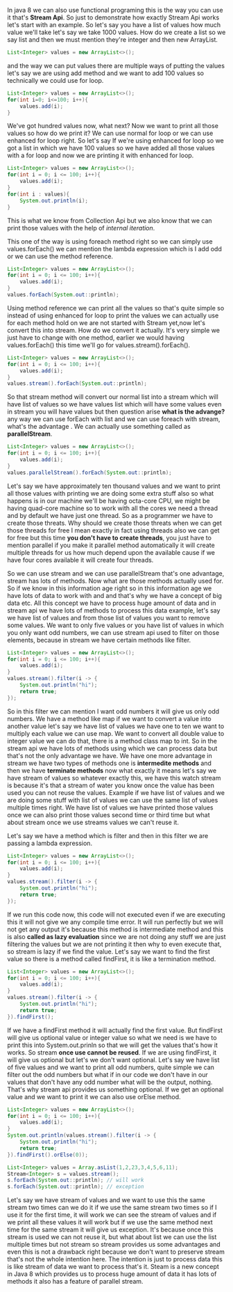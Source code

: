 In java 8 we can also use functional programing  this is the way you can use it that's **Stream Api**. So just to demonstrate how exactly Stream Api works let's start with an example. So let's say you have a list of values how much value we'll take let's say we take 1000 values. How do we create a list so  we say list and then we must mention they're integer and then new ArrayList.

```java
List<Integer> values = new ArrayList<>();
```

and the way we can put values there are multiple ways of putting the values let's say we are using add method and we want to add 100 values so technically we could use for loop.

```java
List<Integer> values = new ArrayList<>();
for(int i=0; i<=100; i++){
    values.add(i);
}
```

We've got hundred values now, what next? Now we want to print all those values so how do we print it? We can use normal for loop or we can use enhanced for loop right. So let's say If we're using enhanced for loop so we got a list in which we have 100 values so we have added all those values with a for loop and now we are printing it with enhanced for loop. 

```java
List<Integer> values = new ArrayList<>();
for(int i = 0; i <= 100; i++){
    values.add(i);
}
for(int i : values){
    System.out.println(i);
}
```

This is what we know from Collection Api but we also know that we can print those values with the help of *internal iteration*. 

This one of the way is using foreach method right so we can simply use values.forEach() we can mention the lambda expression which is I add odd or we can use the method reference.

```java
List<Integer> values = new ArrayList<>();
for(int i = 0; i <= 100; i++){
    values.add(i);
}
values.forEach(System.out::println);
```

Using method reference we can print all the values so that's quite simple so instead of using enhanced for loop to print the values we can actually use for each method hold on we are not started with Stream yet,now let's convert this into stream. How do we convert it actually. It's very simple we just have to change with one method, earlier we would having values.forEach() this time we'll go for values.stream().forEach().

```java
List<Integer> values = new ArrayList<>();
for(int i = 0; i <= 100; i++){
    values.add(i);
}
values.stream().forEach(System.out::println);
```

So that stream method will convert our normal list into a stream which will have list of values so we have values list which will have some values even in stream you will have values but then question arise **what is the advange?** any way we can use forEach with list and we can use foreach with stream, what's the advantage . We can actually use something called as **parallelStream**. 

```java
List<Integer> values = new ArrayList<>();
for(int i = 0; i <= 100; i++){
    values.add(i);
}
values.parallelStream().forEach(System.out::println);
```

Let's say we have approximately ten thousand values and we want to print all those values with printing we are doing some extra stuff also so what happens is in our machine we'll be having octa-core CPU, we might be having quad-core machine so to work with all the cores we need a thread  and by default we have just one thread. So as a programmer we have to create those threats. Why should we create those threats when we can get those threads for free I mean exactly in fact using threads also we can get for free but this time **you don't have to create threads**, you just have to mention parallel if you make it parallel method automatically it will create multiple threads for us how much depend upon the available cause if we have four cores available it will create four threads.  

So we can use stream and we can use parallelStream that's  one advantage, stream has lots of methods. Now what are those methods actually used for. So if we know in this information age right so in this information age we have lots of data to work with and and that's why we have a concept of big data etc. All this concept we have to process huge amount of data and in stream api we have lots of methods to process this data example, let's say we have list of  values and from those list of values you want to remove some values. We want to only five values or you have list of values in which you only want odd numbers, we can use stream api used to filter on those elements, because in stream we have certain methods like filter.

```java
List<Integer> values = new ArrayList<>();
for(int i = 0; i <= 100; i++){
    values.add(i);
}
values.stream().filter(i -> {
    System.out.println("hi");
	return true;
});
```

 So in this filter we can mention I want odd numbers it will give us only odd numbers. We have a method like map if we want to convert a value into another value let's say we have  list of values we have one to ten  we want to multiply each value we can use map. We want to convert all double value to integer value we can do that, there is  a method class map to int. So in the stream api we have lots of methods using which we can process data but that's not the only advantage we have. We have one more advantage in stream we have two types of methods one is **intermedite methods** and then we have **terminate methods** now what exactly it means let's say we have stream of values so whatever exactly this, we have this watch stream is because it's that a stream of water you know once the value has been used you can not reuse the values. Example if we have list of values and we are doing some stuff with list of values we can use the same list of values multiple times right. We have list of values we have printed those values once we can also print those values second time or third time but what about  stream once we use streams values we can't reuse it.

Let's say we have a method which is filter and then in this filter we are passing a lambda expression.



```java
List<Integer> values = new ArrayList<>();
for(int i = 0; i <= 100; i++){
    values.add(i);
}
values.stream().filter(i -> {
    System.out.println("hi");
	return true;
});
```

If we run this code now, this code will not executed even if we are executing this it will not give we any compile time error. It will run perfectly but we will not get any output it's because this method is intermediate method and this is also **called as lazy evaluation** since we are not doing any stuff we are just filtering the values but we are not printing it then why to even execute that, so stream is lazy if we find the value. Let's say we want to find the first value so there is a method called findFirst, it is like a termination method.

```java
List<Integer> values = new ArrayList<>();
for(int i = 0; i <= 100; i++){
    values.add(i);
}
values.stream().filter(i -> {
    System.out.println("hi");
	return true;
}).findFirst();
```

If we have a findFirst method it will actually find the first value. But findFirst will give us optional value or integer value so what we need is we have to print this into System.out.prinln so that we will get the values that's how it  works. So stream **once use cannot be reused**. If we are using findFirst, it will give us optional but let's we don't want optional. Let's say we have list of five values  and we want to print all odd numbers, quite simple we can filter out the odd numbers but what if in our code we don't have in our values that don't have any odd number what will be the output, nothing. That's why stream api provides us something optional. If we get an optional value and we want to print it we can also use orElse method.

```java
List<Integer> values = new ArrayList<>();
for(int i = 0; i <= 100; i++){
    values.add(i);
}
System.out.println(values.stream().filter(i -> {
    System.out.println("hi");
    return true;
}).findFirst().orElse(0));
```



```java
List<Integer> values = Array.asList(1,2,23,3,4,5,6,11);
Stream<Integer> s = values.stream();
s.forEach(System.out::println); // will work
s.forEach(System.out::println); // exception
```

Let's say we have stream of values and we want to use this the same stream two times can we do it if we use the same stream two times so if I use it for the first time, it will work  we can see the stream of values and if we print all these values it will work but if we use the same method next time for the same stream it will give us exception. It's because once this stream is used  we can not  reuse it, but what about list we can use the list multiple times but not stream so stream provides us some advantages and even this is not a drawback right because we don't want to preserve stream that's not the whole intention here. The intention is just to process data this is like stream of data we want to process that's it. Steam is a new concept in Java 8 which provides us to process huge amount of data it has lots of methods it also has a feature of parallel stream.